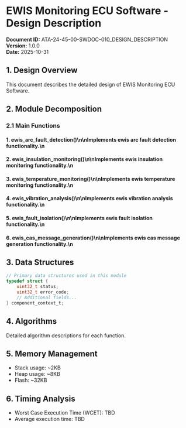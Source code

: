 # EWIS Monitoring ECU Software - Design Description

**Document ID:** ATA-24-45-00-SWDOC-010_DESIGN_DESCRIPTION  
**Version:** 1.0.0  
**Date:** 2025-10-31

## 1. Design Overview

This document describes the detailed design of EWIS Monitoring ECU Software.

## 2. Module Decomposition

### 2.1 Main Functions

#### 1. ewis_arc_fault_detection()\n\nImplements ewis arc fault detection functionality.\n
#### 2. ewis_insulation_monitoring()\n\nImplements ewis insulation monitoring functionality.\n
#### 3. ewis_temperature_monitoring()\n\nImplements ewis temperature monitoring functionality.\n
#### 4. ewis_vibration_analysis()\n\nImplements ewis vibration analysis functionality.\n
#### 5. ewis_fault_isolation()\n\nImplements ewis fault isolation functionality.\n
#### 6. ewis_cas_message_generation()\n\nImplements ewis cas message generation functionality.\n

## 3. Data Structures

```c
// Primary data structures used in this module
typedef struct {
    uint32_t status;
    uint32_t error_code;
    // Additional fields...
} component_context_t;
```

## 4. Algorithms

Detailed algorithm descriptions for each function.

## 5. Memory Management

- Stack usage: ~2KB
- Heap usage: ~8KB
- Flash: ~32KB

## 6. Timing Analysis

- Worst Case Execution Time (WCET): TBD
- Average execution time: TBD
